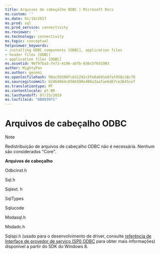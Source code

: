 ```yaml
---
title: Arquivos de cabeçalho ODBC | Microsoft Docs
ms.custom: ''
ms.date: 01/19/2017
ms.prod: sql
ms.prod_service: connectivity
ms.reviewer: ''
ms.technology: connectivity
ms.topic: conceptual
helpviewer_keywords:
- installing ODBC components [ODBC], application files
- header files [ODBC]
- application files [ODBC]
ms.assetid: 96f97ba3-7e73-4196-abfb-036c5f6d1903
author: MightyPen
ms.author: genemi
ms.openlocfilehash: 99ac5b590fc631292c5fe8ab91e0fafd58c38c70
ms.sourcegitcommit: b2464064c0566590e486a3aafae6d67ce2645cef
ms.translationtype: MT
ms.contentlocale: pt-BR
ms.lasthandoff: 07/15/2019
ms.locfileid: "68093971"
---
```

# <a name="odbc-header-files"></a>Arquivos de cabeçalho ODBC
> [!NOTE]  
>  Redistribuição de arquivos de cabeçalho ODBC não é necessária. Nenhum são considerados "Core".  
  
 **Arquivos de cabeçalho**  
  
 Odbcinst.h  
  
 Sql.h  
  
 Sqlext. h  
  
 SqlTypes  
  
 Sqlucode  
  
 Msdasql.h  
  
 Msdadc.h  
  
 Sqlspi.h (usado para o desenvolvimento de driver, consulte [referência de Interface de provedor de serviço (SPI) ODBC](../../../odbc/reference/syntax/odbc-service-provider-interface-spi-reference.md) para obter mais informações) disponível a partir do SDK do Windows 8.
